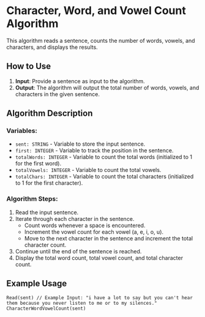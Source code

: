 # Character, Word, and Vowel Count Algorithm

This algorithm reads a sentence, counts the number of words, vowels, and characters, and displays the results.

## How to Use

1. **Input**: Provide a sentence as input to the algorithm.
2. **Output**: The algorithm will output the total number of words, vowels, and characters in the given sentence.

## Algorithm Description

### Variables:
- `sent: STRING` - Variable to store the input sentence.
- `first: INTEGER` - Variable to track the position in the sentence.
- `totalWords: INTEGER` - Variable to count the total words (initialized to 1 for the first word).
- `totalVowels: INTEGER` - Variable to count the total vowels.
- `totalChars: INTEGER` - Variable to count the total characters (initialized to 1 for the first character).

### Algorithm Steps:

1. Read the input sentence.
2. Iterate through each character in the sentence.
   - Count words whenever a space is encountered.
   - Increment the vowel count for each vowel (a, e, i, o, u).
   - Move to the next character in the sentence and increment the total character count.
3. Continue until the end of the sentence is reached.
4. Display the total word count, total vowel count, and total character count.

## Example Usage

```plaintext
Read(sent) // Example Input: "i have a lot to say but you can't hear them because you never listen to me or to my silences."
CharacterWordVowelCount(sent)
